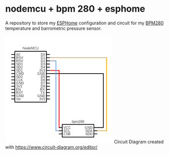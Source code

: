 # nodemcu + bpm 280 + esphome

A repository to store my [ESPHome](https://esphome.io/) configuration and circuit for my [BPM280](https://www.bosch-sensortec.com/products/environmental-sensors/pressure-sensors/bmp280/) temperature and barrometric pressure sensor.

![ciruit diagram](circuit/circuit.png)
Circuit Diagram created with <https://www.circuit-diagram.org/editor/>
